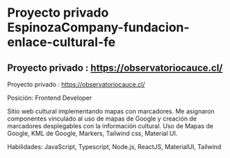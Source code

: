 # Proyecto privado EspinozaCompany-fundacion-enlace-cultural-fe
## Proyecto privado : https://observatoriocauce.cl/
Proyecto privado : https://observatoriocauce.cl/

Posición: Frontend Developer

Sitio web cultural implementando mapas con marcadores. Me asignaron
componentes vinculado al uso de mapas de Google y creación de marcadores
desplegables con la información cultural. Uso de Mapas de Google, KML de Google,
Markers, Tailwind css, Material UI.

Habilidades: JavaScript, Typescript, Node.js, ReactJS, MaterialUI, Tailwind
